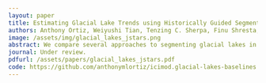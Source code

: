 ```yaml
---
layout: paper
title: Estimating Glacial Lake Trends using Historically Guided Segmentation Models
authors: Anthony Ortiz, Weiyushi Tian, Tenzing C. Sherpa, Finu Shresta, Mir Matin, Rahul Dodhia, Juan M. Lavista Ferres, and Kris Sankaran
image: /assets/img/glacial_lakes_jstars.png
abstract: We compare several approaches to segmenting glacial lakes in the Hindu Kush Himalayas in order to support glacial lake area monitoring. More automatic monitoring could support risk assessments of Glacial Lake Outburst Floods (GLOF), a type of natural hazard that poses a risk to communities and infrastructure living in valleys below glacial lakes. We evaluate several approaches to incorporate labels from a 2015 survey using Landsat 7 imagery to guide segmentation on newer higher resolution satellite images like Sentinel 2 and Bing Maps imagery, comparing them also to approaches that do not use this form of weak prior. We find that a guided-version of U-Net and a properly initialized form of morphological snakes are most effective for these two datasets, respectively, each providing between an 8 - 10% IoU improvement over a standard U-Net. An error analysis highlights the strengths and limitations of each approach. We design visualizations to support discovery of lakes of potential concern, including an interactive exploratory interface. All code supporting our study are released in public repositories
journal: Under review.
pdfurl: /assets/papers/glacial_lakes_jstars.pdf
code: https://github.com/anthonymlortiz/icimod.glacial-lakes-baselines
---
```

